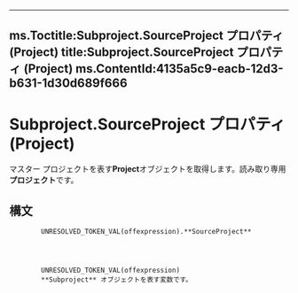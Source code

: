 

---
ms.Toctitle:Subproject.SourceProject プロパティ (Project)
title:Subproject.SourceProject プロパティ (Project)
ms.ContentId:4135a5c9-eacb-12d3-b631-1d30d689f666
---
# Subproject.SourceProject プロパティ (Project)




マスター プロジェクトを表す**Project**オブジェクトを取得します。読み取り専用**プロジェクト**です。

## 構文

            UNRESOLVED_TOKEN_VAL(offexpression).**SourceProject**




            UNRESOLVED_TOKEN_VAL(offexpression)
            **Subproject** オブジェクトを表す変数です。




